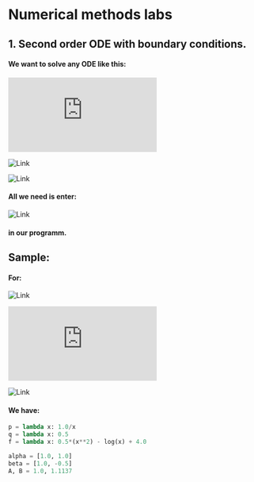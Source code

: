 # Numerical methods labs

## 1. Second order ODE with boundary conditions.

#### We want to solve any ODE like this:

![Link](http://latex.codecogs.com/png.latex?y''(x)&plus;p(x)y'(x)&plus;q(x)y(x)&space;=&space;f(x))

![Link](http://latex.codecogs.com/png.latex?\alpha_0y(a)&plus;\alpha_1y'(a)=A)

![Link](http://latex.codecogs.com/png.latex?\beta_0y(b)&plus;\beta_1y'(b)=B)

#### All we need is enter:

![Link](http://latex.codecogs.com/png.latex?a,b,p(x),q(x),f(x),\alpha_0,\alpha_1,\beta_0,\beta_1,&space;A,&space;B)  

#### in our programm.

## Sample:

#### For:

![Link](http://latex.codecogs.com/png.latex?y''&plus;\frac{1}{x}y'&plus;\frac{1}{2}y&space;=&space;\frac{1}{2}x^2&space;-&space;\ln{x}&space;&plus;&space;4)

![Link](http://latex.codecogs.com/png.latex?y(0)&plus;y'(0)=1)

![Link](http://latex.codecogs.com/png.latex?y(1)-\frac{1}{2}y'(1)=1.1137)

#### We have:
```python
p = lambda x: 1.0/x
q = lambda x: 0.5
f = lambda x: 0.5*(x**2) - log(x) + 4.0

alpha = [1.0, 1.0]
beta = [1.0, -0.5]
A, B = 1.0, 1.1137
```